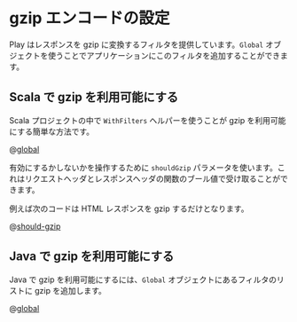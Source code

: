 <!--
# Configuring gzip encoding
-->
# gzip エンコードの設定

<!--
Play provides a gzip filter that can be used to gzip responses.  It can be added to the applications filters using the `Global` object.
-->
Play はレスポンスを gzip に変換するフィルタを提供しています。`Global` オブジェクトを使うことでアプリケーションにこのフィルタを追加することができます。

<!--
## Enabling gzip in Scala
-->
## Scala で gzip を利用可能にする

<!--
The simplest way to enable the gzip filter in a Scala project is to use the `WithFilters` helper:
-->
Scala プロジェクトの中で `WithFilters` ヘルパーを使うことが gzip を利用可能にする簡単な方法です。

@[global](code/GzipEncoding.scala)

<!--
To control which responses are and aren't implemented, use the `shouldGzip` parameter, which accepts a function of a request header and a response header to a boolean.
-->
有効にするかしないかを操作するために `shouldGzip` パラメータを使います。これはリクエストヘッダとレスポンスヘッダの関数のブール値で受け取ることができます。

<!--
For example, the code below only gzips HTML responses:
-->
例えば次のコードは HTML レスポンスを gzip するだけとなります。

@[should-gzip](code/GzipEncoding.scala)

<!--
## Enabling GZIP in Java
-->
## Java で gzip を利用可能にする

<!--
To enable gzip in Java, add it to the list of filters in the `Global` object:
-->
Java で gzip を利用可能にするには、`Global` オブジェクトにあるフィルタのリストに gzip を追加します。

@[global](code/detailedtopics/configuration/gzipencoding/Global.java)
